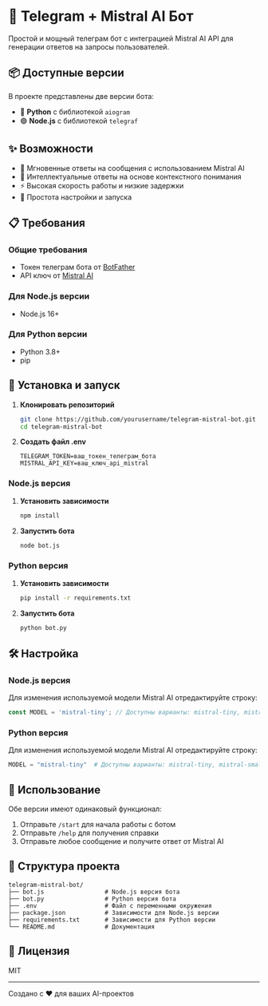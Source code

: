 # 🤖 Telegram + Mistral AI Бот

Простой и мощный телеграм бот с интеграцией Mistral AI API для генерации ответов на запросы пользователей.

## 📦 Доступные версии

В проекте представлены две версии бота:

- 🐍 **Python** с библиотекой `aiogram`
- 🟢 **Node.js** с библиотекой `telegraf`

## ✨ Возможности

- 💬 Мгновенные ответы на сообщения с использованием Mistral AI
- 🧠 Интеллектуальные ответы на основе контекстного понимания
- ⚡ Высокая скорость работы и низкие задержки
- 🔧 Простота настройки и запуска

## 📋 Требования

### Общие требования
- Токен телеграм бота от [BotFather](https://t.me/BotFather)
- API ключ от [Mistral AI](https://mistral.ai/)

### Для Node.js версии
- Node.js 16+

### Для Python версии
- Python 3.8+
- pip

## 🚀 Установка и запуск

1. **Клонировать репозиторий**
   ```bash
   git clone https://github.com/yourusername/telegram-mistral-bot.git
   cd telegram-mistral-bot
   ```

2. **Создать файл .env**
   ```
   TELEGRAM_TOKEN=ваш_токен_телеграм_бота
   MISTRAL_API_KEY=ваш_ключ_api_mistral
   ```

### Node.js версия

1. **Установить зависимости**
   ```bash
   npm install
   ```

2. **Запустить бота**
   ```bash
   node bot.js
   ```

### Python версия

1. **Установить зависимости**
   ```bash
   pip install -r requirements.txt
   ```

2. **Запустить бота**
   ```bash
   python bot.py
   ```

## 🛠️ Настройка

### Node.js версия
Для изменения используемой модели Mistral AI отредактируйте строку:
```javascript
const MODEL = 'mistral-tiny'; // Доступны варианты: mistral-tiny, mistral-small, mistral-medium
```

### Python версия
Для изменения используемой модели Mistral AI отредактируйте строку:
```python
MODEL = "mistral-tiny"  # Доступны варианты: mistral-tiny, mistral-small, mistral-medium
```

## 📝 Использование

Обе версии имеют одинаковый функционал:

1. Отправьте `/start` для начала работы с ботом
2. Отправьте `/help` для получения справки
3. Отправьте любое сообщение и получите ответ от Mistral AI

## 📁 Структура проекта

```
telegram-mistral-bot/
├── bot.js                 # Node.js версия бота
├── bot.py                 # Python версия бота
├── .env                   # Файл с переменными окружения
├── package.json           # Зависимости для Node.js версии
├── requirements.txt       # Зависимости для Python версии
└── README.md              # Документация
```

## 📄 Лицензия

MIT

---

Создано с ❤️ для ваших AI-проектов